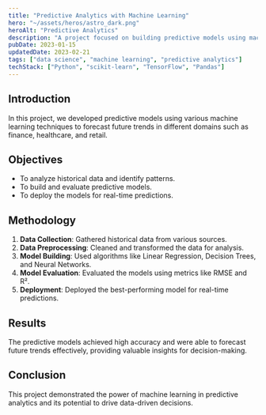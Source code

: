 ```yaml
---
title: "Predictive Analytics with Machine Learning"
hero: "~/assets/heros/astro_dark.png"
heroAlt: "Predictive Analytics"
description: "A project focused on building predictive models using machine learning techniques to forecast future trends."
pubDate: 2023-01-15
updatedDate: 2023-02-21
tags: ["data science", "machine learning", "predictive analytics"]
techStack: ["Python", "scikit-learn", "TensorFlow", "Pandas"]
---
```


## Introduction

In this project, we developed predictive models using various machine learning techniques to forecast future trends in different domains such as finance, healthcare, and retail.

## Objectives

- To analyze historical data and identify patterns.
- To build and evaluate predictive models.
- To deploy the models for real-time predictions.

## Methodology

1. **Data Collection**: Gathered historical data from various sources.
2. **Data Preprocessing**: Cleaned and transformed the data for analysis.
3. **Model Building**: Used algorithms like Linear Regression, Decision Trees, and Neural Networks.
4. **Model Evaluation**: Evaluated the models using metrics like RMSE and R².
5. **Deployment**: Deployed the best-performing model for real-time predictions.

## Results

The predictive models achieved high accuracy and were able to forecast future trends effectively, providing valuable insights for decision-making.

## Conclusion

This project demonstrated the power of machine learning in predictive analytics and its potential to drive data-driven decisions.
